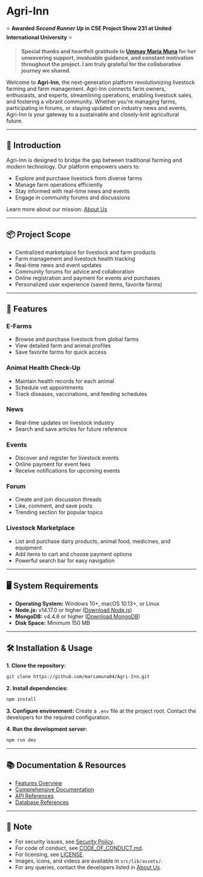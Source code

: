 # Agri-Inn

:star: **Awarded *Second Runner Up* in CSE Project Show 231 at United International University** :star:

> **Special thanks and heartfelt gratitude to [Ummay Maria Muna](https://github.com/mariamuna04/) for her unwavering support, invaluable guidance, and constant motivation throughout the project. I am truly grateful for the collaborative journey we shared.**

Welcome to **Agri-Inn**, the next-generation platform revolutionizing livestock farming and farm management. Agri-Inn connects farm owners, enthusiasts, and experts, streamlining operations, enabling livestock sales, and fostering a vibrant community. Whether you're managing farms, participating in forums, or staying updated on industry news and events, Agri-Inn is your gateway to a sustainable and closely-knit agricultural future.

---

## 🌟 Introduction

Agri-Inn is designed to bridge the gap between traditional farming and modern technology. Our platform empowers users to:

- Explore and purchase livestock from diverse farms
- Manage farm operations efficiently
- Stay informed with real-time news and events
- Engage in community forums and discussions

Learn more about our mission: [About Us](docs/about.md)

---

## 📦 Project Scope

- Centralized marketplace for livestock and farm products
- Farm management and livestock health tracking
- Real-time news and event updates
- Community forums for advice and collaboration
- Online registration and payment for events and purchases
- Personalized user experience (saved items, favorite farms)

---

## 🚀 Features

### E-Farms
- Browse and purchase livestock from global farms
- View detailed farm and animal profiles
- Save favorite farms for quick access

### Animal Health Check-Up
- Maintain health records for each animal
- Schedule vet appointments
- Track diseases, vaccinations, and feeding schedules

### News
- Real-time updates on livestock industry
- Search and save articles for future reference

### Events
- Discover and register for livestock events
- Online payment for event fees
- Receive notifications for upcoming events

### Forum
- Create and join discussion threads
- Like, comment, and save posts
- Trending section for popular topics

### Livestock Marketplace
- List and purchase dairy products, animal food, medicines, and equipment
- Add items to cart and choose payment options
- Powerful search bar for easy navigation

---

## 🖥️ System Requirements

- **Operating System:** Windows 10+, macOS 10.13+, or Linux
- **Node.js:** v14.17.0 or higher ([Download Node.js](https://nodejs.org/en/))
- **MongoDB:** v4.4.6 or higher ([Download MongoDB](https://www.mongodb.com/))
- **Disk Space:** Minimum 150 MB

---

## 🛠️ Installation & Usage

**1. Clone the repository:**
```bash
git clone https://github.com/mariamuna04/Agri-Inn.git
```

**2. Install dependencies:**
```bash
npm install
```

**3. Configure environment:**
Create a `.env` file at the project root. Contact the developers for the required configuration.

**4. Run the development server:**
```bash
npm run dev
```

---

## 📚 Documentation & Resources

- [Features Overview](docs/features.md)
- [Comprehensive Documentation](docs/docs.md)
- [API References](docs/api.md)
- [Database References](docs/database.md)

---

## 📝 Note

- For security issues, see [Security Policy](SECURITY.md).
- For code of conduct, see [CODE_OF_CONDUCT.md](CODE_OF_CONDUCT.md).
- For licensing, see [LICENSE](LICENSE).
- Images, icons, and videos are available in `src/lib/assets/`.
- For any queries, contact the developers listed in [About Us](docs/about.md).
